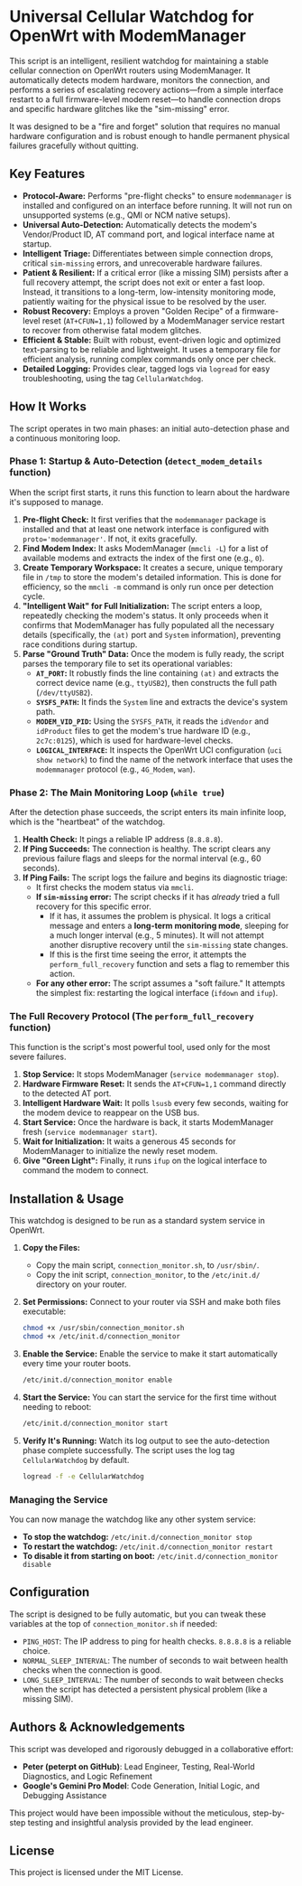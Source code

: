 # Universal Cellular Watchdog for OpenWrt with ModemManager

This script is an intelligent, resilient watchdog for maintaining a stable cellular connection on OpenWrt routers using ModemManager. It automatically detects modem hardware, monitors the connection, and performs a series of escalating recovery actions—from a simple interface restart to a full firmware-level modem reset—to handle connection drops and specific hardware glitches like the "sim-missing" error.

It was designed to be a "fire and forget" solution that requires no manual hardware configuration and is robust enough to handle permanent physical failures gracefully without quitting.

## Key Features

- **Protocol-Aware:** Performs "pre-flight checks" to ensure `modemmanager` is installed and configured on an interface before running. It will not run on unsupported systems (e.g., QMI or NCM native setups).
- **Universal Auto-Detection:** Automatically detects the modem's Vendor/Product ID, AT command port, and logical interface name at startup.
- **Intelligent Triage:** Differentiates between simple connection drops, critical `sim-missing` errors, and unrecoverable hardware failures.
- **Patient & Resilient:** If a critical error (like a missing SIM) persists after a full recovery attempt, the script does not exit or enter a fast loop. Instead, it transitions to a long-term, low-intensity monitoring mode, patiently waiting for the physical issue to be resolved by the user.
- **Robust Recovery:** Employs a proven "Golden Recipe" of a firmware-level reset (`AT+CFUN=1,1`) followed by a ModemManager service restart to recover from otherwise fatal modem glitches.
- **Efficient & Stable:** Built with robust, event-driven logic and optimized text-parsing to be reliable and lightweight. It uses a temporary file for efficient analysis, running complex commands only once per check.
- **Detailed Logging:** Provides clear, tagged logs via `logread` for easy troubleshooting, using the tag `CellularWatchdog`.

## How It Works

The script operates in two main phases: an initial auto-detection phase and a continuous monitoring loop.

### Phase 1: Startup & Auto-Detection (`detect_modem_details` function)

When the script first starts, it runs this function to learn about the hardware it's supposed to manage.

1.  **Pre-flight Check:** It first verifies that the `modemmanager` package is installed and that at least one network interface is configured with `proto='modemmanager'`. If not, it exits gracefully.
2.  **Find Modem Index:** It asks ModemManager (`mmcli -L`) for a list of available modems and extracts the index of the first one (e.g., `0`).
3.  **Create Temporary Workspace:** It creates a secure, unique temporary file in `/tmp` to store the modem's detailed information. This is done for efficiency, so the `mmcli -m` command is only run once per detection cycle.
4.  **"Intelligent Wait" for Full Initialization:** The script enters a loop, repeatedly checking the modem's status. It only proceeds when it confirms that ModemManager has fully populated all the necessary details (specifically, the `(at)` port and `System` information), preventing race conditions during startup.
5.  **Parse "Ground Truth" Data:** Once the modem is fully ready, the script parses the temporary file to set its operational variables:
    -   **`AT_PORT`:** It robustly finds the line containing `(at)` and extracts the correct device name (e.g., `ttyUSB2`), then constructs the full path (`/dev/ttyUSB2`).
    -   **`SYSFS_PATH`:** It finds the `System` line and extracts the device's system path.
    -   **`MODEM_VID_PID`:** Using the `SYSFS_PATH`, it reads the `idVendor` and `idProduct` files to get the modem's true hardware ID (e.g., `2c7c:0125`), which is used for hardware-level checks.
    -   **`LOGICAL_INTERFACE`:** It inspects the OpenWrt UCI configuration (`uci show network`) to find the name of the network interface that uses the `modemmanager` protocol (e.g., `4G_Modem`, `wan`).

### Phase 2: The Main Monitoring Loop (`while true`)

After the detection phase succeeds, the script enters its main infinite loop, which is the "heartbeat" of the watchdog.

1.  **Health Check:** It pings a reliable IP address (`8.8.8.8`).
2.  **If Ping Succeeds:** The connection is healthy. The script clears any previous failure flags and sleeps for the normal interval (e.g., 60 seconds).
3.  **If Ping Fails:** The script logs the failure and begins its diagnostic triage:
    -   It first checks the modem status via `mmcli`.
    -   **If `sim-missing` error:** The script checks if it has *already* tried a full recovery for this specific error.
        -   If it has, it assumes the problem is physical. It logs a critical message and enters a **long-term monitoring mode**, sleeping for a much longer interval (e.g., 5 minutes). It will not attempt another disruptive recovery until the `sim-missing` state changes.
        -   If this is the first time seeing the error, it attempts the `perform_full_recovery` function and sets a flag to remember this action.
    -   **For any other error:** The script assumes a "soft failure." It attempts the simplest fix: restarting the logical interface (`ifdown` and `ifup`).

### The Full Recovery Protocol (The `perform_full_recovery` function)

This function is the script's most powerful tool, used only for the most severe failures.

1.  **Stop Service:** It stops ModemManager (`service modemmanager stop`).
2.  **Hardware Firmware Reset:** It sends the `AT+CFUN=1,1` command directly to the detected AT port.
3.  **Intelligent Hardware Wait:** It polls `lsusb` every few seconds, waiting for the modem device to reappear on the USB bus.
4.  **Start Service:** Once the hardware is back, it starts ModemManager fresh (`service modemmanager start`).
5.  **Wait for Initialization:** It waits a generous 45 seconds for ModemManager to initialize the newly reset modem.
6.  **Give "Green Light":** Finally, it runs `ifup` on the logical interface to command the modem to connect.

## Installation & Usage

This watchdog is designed to be run as a standard system service in OpenWrt.

1.  **Copy the Files:**
    -   Copy the main script, `connection_monitor.sh`, to `/usr/sbin/`.
    -   Copy the init script, `connection_monitor`, to the `/etc/init.d/` directory on your router.

2.  **Set Permissions:** Connect to your router via SSH and make both files executable:
    ```bash
    chmod +x /usr/sbin/connection_monitor.sh
    chmod +x /etc/init.d/connection_monitor
    ```
3.  **Enable the Service:** Enable the service to make it start automatically every time your router boots.
    ```bash
    /etc/init.d/connection_monitor enable
    ```
4.  **Start the Service:** You can start the service for the first time without needing to reboot:
    ```bash
    /etc/init.d/connection_monitor start
    ```
5.  **Verify It's Running:** Watch its log output to see the auto-detection phase complete successfully. The script uses the log tag `CellularWatchdog` by default.
    ```bash
    logread -f -e CellularWatchdog
    ```

### Managing the Service

You can now manage the watchdog like any other system service:
-   **To stop the watchdog:** `/etc/init.d/connection_monitor stop`
-   **To restart the watchdog:** `/etc/init.d/connection_monitor restart`
-   **To disable it from starting on boot:** `/etc/init.d/connection_monitor disable`

## Configuration

The script is designed to be fully automatic, but you can tweak these variables at the top of `connection_monitor.sh` if needed:
-   `PING_HOST`: The IP address to ping for health checks. `8.8.8.8` is a reliable choice.
-   `NORMAL_SLEEP_INTERVAL`: The number of seconds to wait between health checks when the connection is good.
-   `LONG_SLEEP_INTERVAL`: The number of seconds to wait between checks when the script has detected a persistent physical problem (like a missing SIM).

## Authors & Acknowledgements

This script was developed and rigorously debugged in a collaborative effort:

-   **Peter (peterpt on GitHub)**: Lead Engineer, Testing, Real-World Diagnostics, and Logic Refinement
-   **Google's Gemini Pro Model**: Code Generation, Initial Logic, and Debugging Assistance

This project would have been impossible without the meticulous, step-by-step testing and insightful analysis provided by the lead engineer.

## License
This project is licensed under the MIT License.
